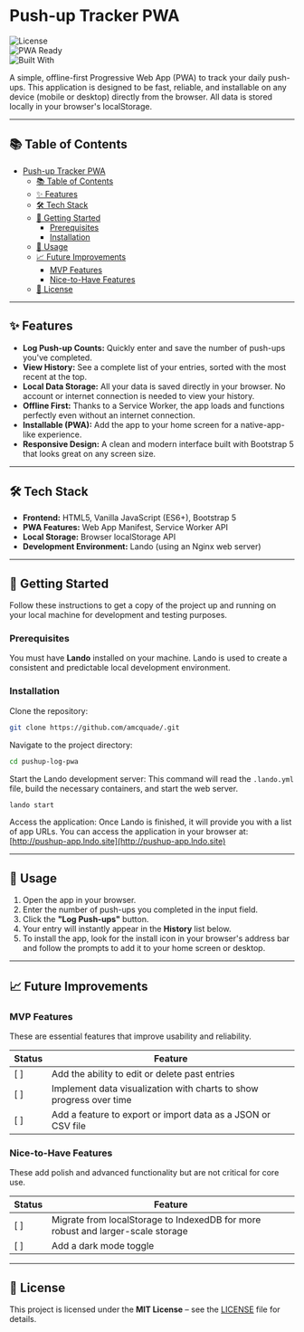# Push-up Tracker PWA

![License](https://img.shields.io/badge/license-MIT-green)  
![PWA Ready](https://img.shields.io/badge/PWA-ready-blue)  
![Built With](https://img.shields.io/badge/built%20with-Lando-orange)

A simple, offline-first Progressive Web App (PWA) to track your daily push-ups. This application is designed to be fast, reliable, and installable on any device (mobile or desktop) directly from the browser. All data is stored locally in your browser's localStorage.

---

## 📚 Table of Contents
- [Push-up Tracker PWA](#push-up-tracker-pwa)
  - [📚 Table of Contents](#-table-of-contents)
  - [✨ Features](#-features)
  - [🛠️ Tech Stack](#️-tech-stack)
  - [🚀 Getting Started](#-getting-started)
    - [Prerequisites](#prerequisites)
    - [Installation](#installation)
  - [📖 Usage](#-usage)
  - [📈 Future Improvements](#-future-improvements)
    - [MVP Features](#mvp-features)
    - [Nice-to-Have Features](#nice-to-have-features)
  - [📄 License](#-license)

---

## ✨ Features
- **Log Push-up Counts:** Quickly enter and save the number of push-ups you've completed.
- **View History:** See a complete list of your entries, sorted with the most recent at the top.
- **Local Data Storage:** All your data is saved directly in your browser. No account or internet connection is needed to view your history.
- **Offline First:** Thanks to a Service Worker, the app loads and functions perfectly even without an internet connection.
- **Installable (PWA):** Add the app to your home screen for a native-app-like experience.
- **Responsive Design:** A clean and modern interface built with Bootstrap 5 that looks great on any screen size.

---

## 🛠️ Tech Stack
- **Frontend:** HTML5, Vanilla JavaScript (ES6+), Bootstrap 5  
- **PWA Features:** Web App Manifest, Service Worker API  
- **Local Storage:** Browser localStorage API  
- **Development Environment:** Lando (using an Nginx web server)  

---

## 🚀 Getting Started
Follow these instructions to get a copy of the project up and running on your local machine for development and testing purposes.

### Prerequisites
You must have **Lando** installed on your machine. Lando is used to create a consistent and predictable local development environment.

### Installation
Clone the repository:
```bash
git clone https://github.com/amcquade/.git
````

Navigate to the project directory:

```bash
cd pushup-log-pwa
```

Start the Lando development server:
This command will read the `.lando.yml` file, build the necessary containers, and start the web server.

```bash
lando start
```

Access the application:
Once Lando is finished, it will provide you with a list of app URLs. You can access the application in your browser at:
[http://pushup-app.lndo.site](http://pushup-app.lndo.site)

---

## 📖 Usage

1. Open the app in your browser.
2. Enter the number of push-ups you completed in the input field.
3. Click the **"Log Push-ups"** button.
4. Your entry will instantly appear in the **History** list below.
5. To install the app, look for the install icon in your browser's address bar and follow the prompts to add it to your home screen or desktop.

---

## 📈 Future Improvements

### MVP Features

These are essential features that improve usability and reliability.

| Status | Feature                                                             |
| ------ | ------------------------------------------------------------------- |
| [ ]    | Add the ability to edit or delete past entries                      |
| [ ]    | Implement data visualization with charts to show progress over time |
| [ ]    | Add a feature to export or import data as a JSON or CSV file        |

### Nice-to-Have Features

These add polish and advanced functionality but are not critical for core use.

| Status | Feature                                                                         |
| ------ | ------------------------------------------------------------------------------- |
| [ ]    | Migrate from localStorage to IndexedDB for more robust and larger-scale storage |
| [ ]    | Add a dark mode toggle                                                          |

---

## 📄 License

This project is licensed under the **MIT License** – see the [LICENSE](LICENSE) file for details.
